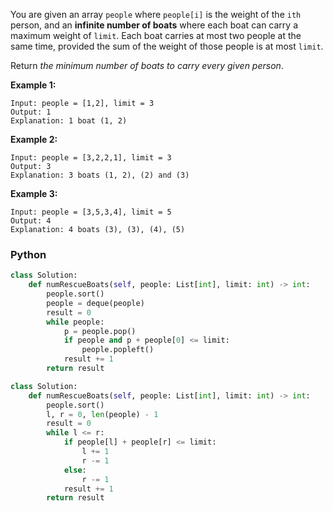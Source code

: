 You are given an array  `people`  where  `people[i]`  is the weight of the  `ith`  person, and an  **infinite number of
boats**  where each boat can carry a maximum weight of  `limit`. Each boat carries at most two people at the same time,
provided the sum of the weight of those people is at most  `limit`.

Return  _the minimum number of boats to carry every given person_.

**Example 1:**

```
Input: people = [1,2], limit = 3
Output: 1
Explanation: 1 boat (1, 2)
```

**Example 2:**

```
Input: people = [3,2,2,1], limit = 3
Output: 3
Explanation: 3 boats (1, 2), (2) and (3)
```

**Example 3:**

```
Input: people = [3,5,3,4], limit = 5
Output: 4
Explanation: 4 boats (3), (3), (4), (5)
```

### Python

```python
class Solution:
    def numRescueBoats(self, people: List[int], limit: int) -> int:
        people.sort()
        people = deque(people)
        result = 0
        while people:
            p = people.pop()
            if people and p + people[0] <= limit:
                people.popleft()
            result += 1
        return result
```

```python
class Solution:
    def numRescueBoats(self, people: List[int], limit: int) -> int:
        people.sort()
        l, r = 0, len(people) - 1
        result = 0
        while l <= r:
            if people[l] + people[r] <= limit:
                l += 1
                r -= 1
            else:
                r -= 1
            result += 1
        return result
```
